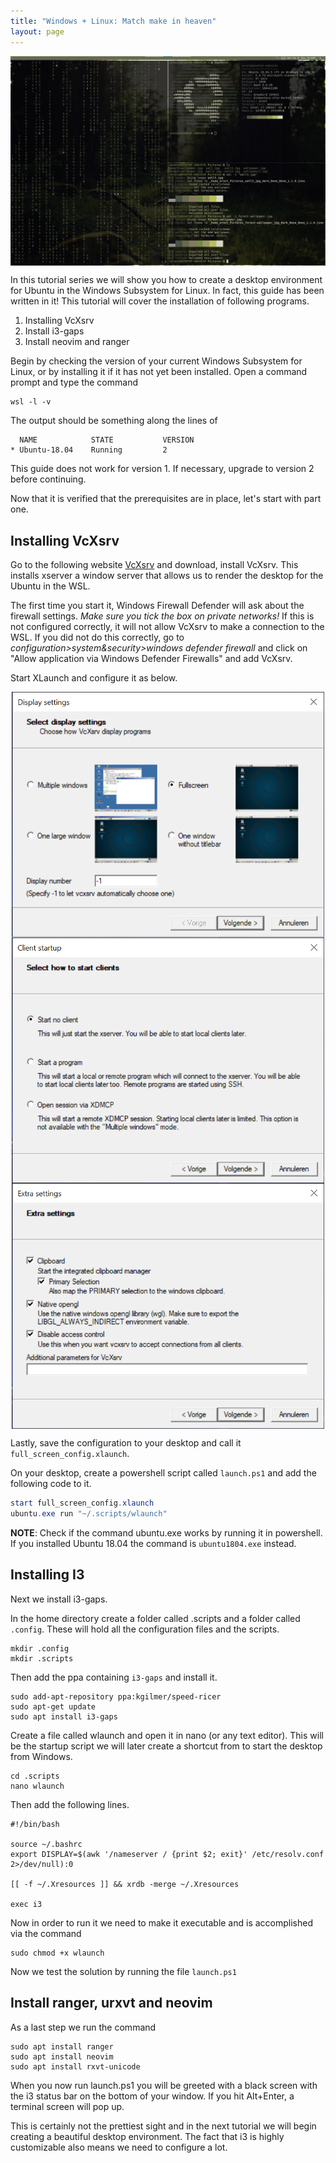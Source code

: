 ```yaml
---
title: "Windows + Linux: Match make in heaven"
layout: page
---
```


<p align="center">
<img align="center" src="./images/start2.png" alt="VcXsrv Settings"/>
</p>


In this tutorial series we will show you how to create a desktop environment for
Ubuntu in the Windows Subsystem for Linux.
In fact, this guide has been written in it!
This tutorial will cover the installation of following programs.

1. Installing VcXsrv 
2. Install i3-gaps
3. Install neovim and ranger 

Begin by checking the version of your current Windows Subsystem for Linux, or by
installing it if it has not yet been installed. 
Open a command prompt and type the command
```shell
wsl -l -v
```

The output should be something along the lines of
```
  NAME            STATE           VERSION
* Ubuntu-18.04    Running         2
```

This guide does not work for version 1. 
If necessary, upgrade to version 2 before continuing.


Now that it is verified that the prerequisites are in place, let's start with
part one.

## Installing VcXsrv

Go to the following website [VcXsrv](https://sourceforge.net/projects/vcxsrv/)
and download, install VcXsrv. 
This installs xserver a window server that allows us to render the desktop for
the Ubuntu in the WSL. 

The first time you start it, Windows Firewall Defender will ask about the
firewall settings. *Make sure you tick the box on private networks!*
If this is not configured correctly, it will not allow VcXsrv to make a
connection to the WSL.
If you did not do this correctly, go to *configuration>system&security>windows
defender firewall* and click on "Allow application via Windows Defender
Firewalls" and add VcXsrv. 

Start XLaunch and configure it as below.  

<p align="center">
<img align="center" src="./images/displaysettings.png" alt="VcXsrv Settings" width="500"/>
<img align="center" src="./images/displaysettings2.png" alt="VcXsrv Settings" width="500"/>
<img align="center" src="./images/displaysettings3.png" alt="VcXsrv Settings" width="500"/>
</p>

Lastly, save the configuration to your desktop and call it
`full_screen_config.xlaunch`.


On your desktop, create a powershell script called 
`launch.ps1` and add the following code to it. 

```powershell
start full_screen_config.xlaunch
ubuntu.exe run "~/.scripts/wlaunch"
```
**NOTE**: Check if the command ubuntu.exe works by running it in powershell. 
If you installed Ubuntu 18.04 the command is `ubuntu1804.exe` instead.

## Installing I3 

Next we install i3-gaps.

In the home directory create a folder called .scripts and a
folder called `.config`. These will hold all the configuration files and the
scripts. 

```
mkdir .config 
mkdir .scripts 
```

Then add the ppa containing `i3-gaps` and install it.

```
sudo add-apt-repository ppa:kgilmer/speed-ricer
sudo apt-get update
sudo apt install i3-gaps
```

Create a file called wlaunch and open it in nano (or any text editor).
This will be the startup script we will later create a shortcut from to start
the desktop from Windows.

```
cd .scripts
nano wlaunch
```
Then add the following lines.

```shell
#!/bin/bash

source ~/.bashrc 
export DISPLAY=$(awk '/nameserver / {print $2; exit}' /etc/resolv.conf 2>/dev/null):0

[[ -f ~/.Xresources ]] && xrdb -merge ~/.Xresources 

exec i3
```

Now in order to run it we need to make it executable and is accomplished via the command 

```
sudo chmod +x wlaunch
```

Now we test the solution by running the file `launch.ps1` 

## Install ranger, urxvt and neovim

As a last step we run the command 
```
sudo apt install ranger
sudo apt install neovim
sudo apt install rxvt-unicode
```

When you now run launch.ps1 you will be greeted with a black screen with the i3
status bar on the bottom of your window. 
If you hit Alt+Enter, a terminal screen will pop up. 

This is certainly not the prettiest sight and in the next tutorial we will begin 
creating a beautiful desktop environment. 
The fact that i3 is highly customizable also means we need to configure a lot.
























